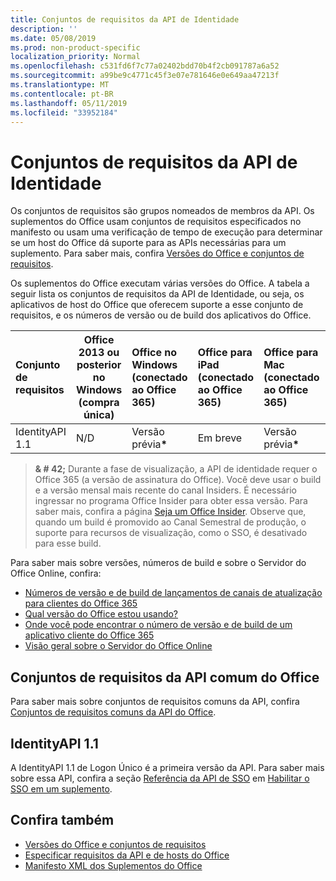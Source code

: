 ```yaml
---
title: Conjuntos de requisitos da API de Identidade
description: ''
ms.date: 05/08/2019
ms.prod: non-product-specific
localization_priority: Normal
ms.openlocfilehash: c531fd6f7c77a02402bdd70b4f2cb091787a6a52
ms.sourcegitcommit: a99be9c4771c45f3e07e781646e0e649aa47213f
ms.translationtype: MT
ms.contentlocale: pt-BR
ms.lasthandoff: 05/11/2019
ms.locfileid: "33952184"
---
```

# <a name="identity-api-requirement-sets"></a>Conjuntos de requisitos da API de Identidade

Os conjuntos de requisitos são grupos nomeados de membros da API. Os suplementos do Office usam conjuntos de requisitos especificados no manifesto ou usam uma verificação de tempo de execução para determinar se um host do Office dá suporte para as APIs necessárias para um suplemento. Para saber mais, confira [Versões do Office e conjuntos de requisitos](/office/dev/add-ins/develop/office-versions-and-requirement-sets).

Os suplementos do Office executam várias versões do Office. A tabela a seguir lista os conjuntos de requisitos da API de Identidade, ou seja, os aplicativos de host do Office que oferecem suporte a esse conjunto de requisitos, e os números de versão ou de build dos aplicativos do Office.

|  Conjunto de requisitos  | Office 2013 ou posterior no Windows<br>(compra única) | Office no Windows<br>(conectado ao Office 365) |  Office para iPad<br>(conectado ao Office 365)  |  Office para Mac<br>(conectado ao Office 365)  | Office Online  | SharePoint Online | OneDrive.com |Outlook.com e Exchange Online|
|:-----|-----|:-----|:-----|:-----|:-----|:-----|:-----|:-----|
| IdentityAPI 1.1  | N/D | Versão prévia<b>*</b> | Em breve | Versão prévia<b>*</b> | Versão prévia<b>*</b> | Versão prévia<b>*</b>| Em breve | Em breve |

> **& # 42;** Durante a fase de visualização, a API de identidade requer o Office 365 (a versão de assinatura do Office). Você deve usar o build e a versão mensal mais recente do canal Insiders. É necessário ingressar no programa Office Insider para obter essa versão. Para saber mais, confira a página [Seja um Office Insider](https://products.office.com/office-insider?tab=tab-1). Observe que, quando um build é promovido ao Canal Semestral de produção, o suporte para recursos de visualização, como o SSO, é desativado para esse build.

Para saber mais sobre versões, números de build e sobre o Servidor do Office Online, confira:

- 
  [Números de versão e de build de lançamentos de canais de atualização para clientes do Office 365](https://support.office.com/article/version-and-build-numbers-of-update-channel-releases-ae942449-1fca-4484-898b-a933ea23def7)
- [Qual versão do Office estou usando?](https://support.office.com/article/What-version-of-Office-am-I-using-932788b8-a3ce-44bf-bb09-e334518b8b19)
- 
  [Onde você pode encontrar o número de versão e de build de um aplicativo cliente do Office 365](https://support.office.com/article/version-and-build-numbers-of-update-channel-releases-ae942449-1fca-4484-898b-a933ea23def7)
- [Visão geral sobre o Servidor do Office Online](/officeonlineserver/office-online-server-overview)

## <a name="office-common-api-requirement-sets"></a>Conjuntos de requisitos da API comum do Office

Para saber mais sobre conjuntos de requisitos comuns da API, confira [Conjuntos de requisitos comuns da API do Office](office-add-in-requirement-sets.md).

## <a name="identityapi-11"></a>IdentityAPI 1.1

A IdentityAPI 1.1 de Logon Único é a primeira versão da API. Para saber mais sobre essa API, confira a seção [Referência da API de SSO](/office/dev/add-ins/develop/sso-in-office-add-ins#sso-api-reference) em [Habilitar o SSO em um suplemento](/office/dev/add-ins/develop/sso-in-office-add-ins).

## <a name="see-also"></a>Confira também

- [Versões do Office e conjuntos de requisitos](/office/dev/add-ins/develop/office-versions-and-requirement-sets)
- [Especificar requisitos da API e de hosts do Office](/office/dev/add-ins/develop/specify-office-hosts-and-api-requirements)
- [Manifesto XML dos Suplementos do Office](/office/dev/add-ins/develop/add-in-manifests)

